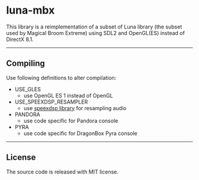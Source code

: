 # luna-mbx

This library is a reimplementation of a subset of Luna library (the subset used by Magical Broom Extreme) using SDL2 and OpenGL(ES) instead of DirectX 8.1.

----

## Compiling

Use following definitions to alter compilation:

* USE_GLES
  * use OpenGL ES 1 instead of OpenGL
* USE_SPEEXDSP_RESAMPLER
  * use [speexdsp library](https://github.com/xiph/speexdsp/ "speexdsp library") for resampling audio
* PANDORA
  * use code specific for Pandora console
* PYRA
  * use code specific for DragonBox Pyra console

----

## License

The source code is released with MIT license.
